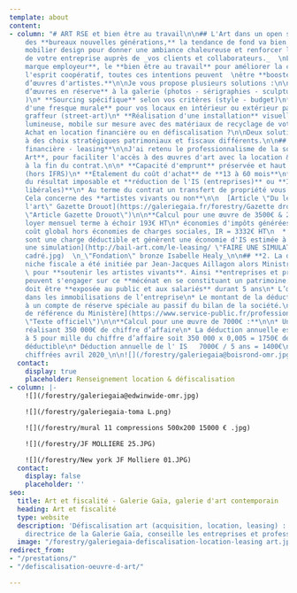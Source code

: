 ```yaml
---
template: about
content:
- column: "# ART RSE et bien être au travail\n\n## L'Art dans un open space\n\nDans
    des **bureaux nouvelles générations,** la tendance de fond va bien au-delà d'un
    mobilier design pour donner une ambiance chaleureuse et renforcer l'**identité
    de votre entreprise auprès de _vos clients et collaborateurs._  \nLa RSE, **la
    marque employeur**, le **bien être au travail** pour améliorer la créativité et
    l'esprit coopératif, toutes ces intentions peuvent  \nêtre **boostées par l'installation
    d’œuvres d'artistes.**\n\nJe vous propose plusieurs solutions :\n\n* **Sélection
    d’œuvres en réserve** à la galerie (photos - sérigraphies - sculptures- peintures
    )\n* **Sourcing spécifique** selon vos critères (style - budget)\n* **Création
    d'une fresque murale** pour vos locaux en intérieur ou extérieur par un artiste
    graffeur (street-art)\n* **Réalisation d'une installation** visuelle, sonore,
    lumineuse, mobile sur mesure avec des matériaux de recyclage de votre entreprise...\n\n###
    Achat en location financière ou en défiscalisation ?\n\nDeux solutions qui répondent
    à des choix stratégiques patrimoniaux et fiscaux différents.\n\n## **1 . La location
    financière - leasing**\n\nJ'ai retenu le professionnalisme de la société **Bail
    Art**, pour faciliter l'accès à des œuvres d'art avec la location & option d'achat
    à la fin du contrat.\n\n* **Capacité d'emprunt** préservée et haut du bilan allégé
    (hors IFRS)\n* **Étalement du coût d'achat** de **13 à 60 mois**\n* Déduction
    du résultat imposable et **réduction de l'IS (entreprises)** ou **IRPP (professions
    libérales)**\n* Au terme du contrat un transfert de propriété vous est proposé;\n*
    Cela concerne des **artistes vivants ou non**\n\n  [Article \"Du leasing dans
    l'art\" Gazette Drouot](https://galeriegaia.fr/forestry/Gazette drouot juin 2017.pdf
    \"Article Gazette Drouot\")\n\n**Calcul pour une œuvre de 3500€ & 24 mois :**\n\n*
    loyer mensuel terme à échoir 193€ HT\n* économies d'impôts générées 1296€ HT\n*
    coût global hors économies de charges sociales, IR = 3332€ HT\n  * _Les loyers
    sont une charge déductible et génèrent une économie d'IS estimée à 28 %_\n\n    [Faire
    une simulation](http://bail-art.com/le-leasing/ \"FAIRE UNE SIMULATION\")\n\n![](/forestry/galeriegaia_Healy_Fondation_28x37
    cadré.jpg)  \n_\"Fondation\" bronze Isabelle Healy_\n\n## **2. La défiscalisation**\n\nCette
    niche fiscale a été initiée par Jean-Jacques Aillagon alors Ministre de la Culture
    \ pour **soutenir les artistes vivants**. Ainsi **entreprises et professions libérales**
    peuvent s'engager sur ce **mécénat en se constituant un patrimoine.**\n\n* L’œuvre
    doit être **exposée au public et aux salariés** durant 5 ans\n* L’œuvre figure
    dans les immobilisations de l’entreprise\n* Le montant de la déduction est inscrit
    à un compte de réserve spéciale au passif du bilan de la société.\n\n  [Texte
    de référence du Ministère](https://www.service-public.fr/professionnels-entreprises/vosdroits/F32914
    \"Texte officiel\")\n\n**Calcul pour une œuvre de 7000€ :**\n\n* Une entreprise
    réalisant 350 000€ de chiffre d’affaire\n* La déduction annuelle est plafonnée
    à 5 pour mille du chiffre d’affaire soit 350 000 x 0,005 = 1750€ de plafond annuel
    déductible\n* Déduction annuelle de l' IS   7000€ / 5 ans = 1400€\n\n_données
    chiffrées avril 2020_\n\n![](/forestry/galeriegaia@boisrond-omr.jpg)"
  contact:
    display: true
    placeholder: Renseignement location & défiscalisation
- column: |-
    ![](/forestry/galeriegaia@edwinwide-omr.jpg)

    ![](/forestry/galeriegaia-toma L.png)

    ![](/forestry/mural 11 compressions 500x200 15000 € .jpg)

    ![](/forestry/JF MOLLIERE 25.JPG)

    ![](/forestry/New york JF Molliere 01.JPG)
  contact:
    display: false
    placeholder: ''
seo:
  title: Art et fiscalité - Galerie Gaïa, galerie d'art contemporain
  heading: Art et fiscalité
  type: website
  description: 'Défiscalisation art (acquisition, location, leasing) : Elisabeth Givre,
    directrice de la Galerie Gaïa, conseille les entreprises et professions libérales.'
  image: "/forestry/galeriegaia-defiscalisation-location-leasing art.jpg"
redirect_from:
- "/prestations/"
- "/defiscalisation-oeuvre-d-art/"

---
```

